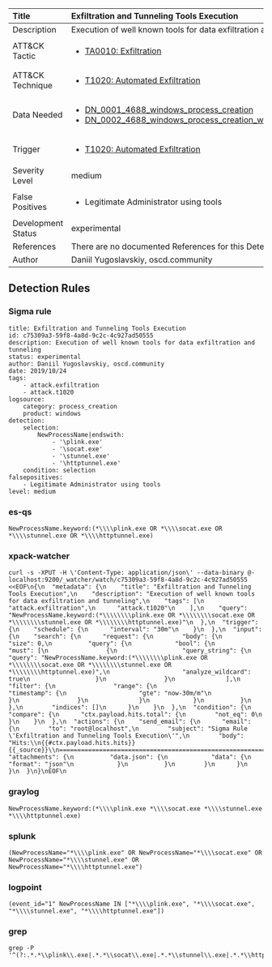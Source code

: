 | Title                | Exfiltration and Tunneling Tools Execution                                                                                                                                                 |
|:---------------------|:------------------------------------------------------------------------------------------------------------------------------------------------------------|
| Description          | Execution of well known tools for data exfiltration and tunneling                                                                                                                                           |
| ATT&amp;CK Tactic    |  <ul><li>[TA0010: Exfiltration](https://attack.mitre.org/tactics/TA0010)</li></ul>  |
| ATT&amp;CK Technique | <ul><li>[T1020: Automated Exfiltration](https://attack.mitre.org/techniques/T1020)</li></ul>  |
| Data Needed          | <ul><li>[DN_0001_4688_windows_process_creation](../Data_Needed/DN_0001_4688_windows_process_creation.md)</li><li>[DN_0002_4688_windows_process_creation_with_commandline](../Data_Needed/DN_0002_4688_windows_process_creation_with_commandline.md)</li></ul>  |
| Trigger              | <ul><li>[T1020: Automated Exfiltration](../Triggers/T1020.md)</li></ul>  |
| Severity Level       | medium |
| False Positives      | <ul><li>Legitimate Administrator using tools</li></ul>  |
| Development Status   | experimental |
| References           |  There are no documented References for this Detection Rule yet  |
| Author               | Daniil Yugoslavskiy, oscd.community |


## Detection Rules

### Sigma rule

```
title: Exfiltration and Tunneling Tools Execution
id: c75309a3-59f8-4a8d-9c2c-4c927ad50555
description: Execution of well known tools for data exfiltration and tunneling
status: experimental
author: Daniil Yugoslavskiy, oscd.community
date: 2019/10/24
tags:
    - attack.exfiltration
    - attack.t1020
logsource:
    category: process_creation
    product: windows
detection:
    selection:
        NewProcessName|endswith:
            - '\plink.exe'
            - '\socat.exe'
            - '\stunnel.exe'
            - '\httptunnel.exe'
    condition: selection
falsepositives:
    - Legitimate Administrator using tools
level: medium

```





### es-qs
    
```
NewProcessName.keyword:(*\\\\plink.exe OR *\\\\socat.exe OR *\\\\stunnel.exe OR *\\\\httptunnel.exe)
```


### xpack-watcher
    
```
curl -s -XPUT -H \'Content-Type: application/json\' --data-binary @- localhost:9200/_watcher/watch/c75309a3-59f8-4a8d-9c2c-4c927ad50555 <<EOF\n{\n  "metadata": {\n    "title": "Exfiltration and Tunneling Tools Execution",\n    "description": "Execution of well known tools for data exfiltration and tunneling",\n    "tags": [\n      "attack.exfiltration",\n      "attack.t1020"\n    ],\n    "query": "NewProcessName.keyword:(*\\\\\\\\plink.exe OR *\\\\\\\\socat.exe OR *\\\\\\\\stunnel.exe OR *\\\\\\\\httptunnel.exe)"\n  },\n  "trigger": {\n    "schedule": {\n      "interval": "30m"\n    }\n  },\n  "input": {\n    "search": {\n      "request": {\n        "body": {\n          "size": 0,\n          "query": {\n            "bool": {\n              "must": [\n                {\n                  "query_string": {\n                    "query": "NewProcessName.keyword:(*\\\\\\\\plink.exe OR *\\\\\\\\socat.exe OR *\\\\\\\\stunnel.exe OR *\\\\\\\\httptunnel.exe)",\n                    "analyze_wildcard": true\n                  }\n                }\n              ],\n              "filter": {\n                "range": {\n                  "timestamp": {\n                    "gte": "now-30m/m"\n                  }\n                }\n              }\n            }\n          }\n        },\n        "indices": []\n      }\n    }\n  },\n  "condition": {\n    "compare": {\n      "ctx.payload.hits.total": {\n        "not_eq": 0\n      }\n    }\n  },\n  "actions": {\n    "send_email": {\n      "email": {\n        "to": "root@localhost",\n        "subject": "Sigma Rule \'Exfiltration and Tunneling Tools Execution\'",\n        "body": "Hits:\\n{{#ctx.payload.hits.hits}}{{_source}}\\n================================================================================\\n{{/ctx.payload.hits.hits}}",\n        "attachments": {\n          "data.json": {\n            "data": {\n              "format": "json"\n            }\n          }\n        }\n      }\n    }\n  }\n}\nEOF\n
```


### graylog
    
```
NewProcessName.keyword:(*\\\\plink.exe *\\\\socat.exe *\\\\stunnel.exe *\\\\httptunnel.exe)
```


### splunk
    
```
(NewProcessName="*\\\\plink.exe" OR NewProcessName="*\\\\socat.exe" OR NewProcessName="*\\\\stunnel.exe" OR NewProcessName="*\\\\httptunnel.exe")
```


### logpoint
    
```
(event_id="1" NewProcessName IN ["*\\\\plink.exe", "*\\\\socat.exe", "*\\\\stunnel.exe", "*\\\\httptunnel.exe"])
```


### grep
    
```
grep -P '^(?:.*.*\\plink\\.exe|.*.*\\socat\\.exe|.*.*\\stunnel\\.exe|.*.*\\httptunnel\\.exe)'
```



